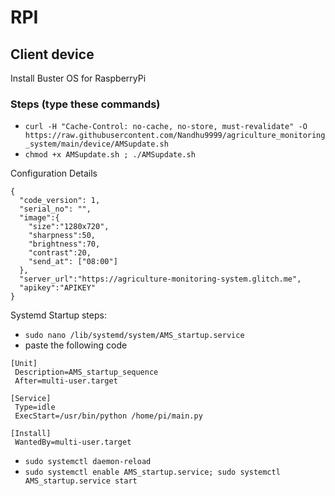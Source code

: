 # RPI
## Client device

Install Buster OS for RaspberryPi

### Steps (type these commands)
  - `curl -H "Cache-Control: no-cache, no-store, must-revalidate" -O https://raw.githubusercontent.com/Nandhu9999/agriculture_monitoring_system/main/device/AMSupdate.sh`
  - `chmod +x AMSupdate.sh ; ./AMSupdate.sh`
  
Configuration Details
```
{
  "code_version": 1,
  "serial_no": "",
  "image":{
    "size":"1280x720",
    "sharpness":50,
    "brightness":70,
    "contrast":20,
    "send_at": ["08:00"]
  },
  "server_url":"https://agriculture-monitoring-system.glitch.me",
  "apikey":"APIKEY"
}
```

Systemd Startup steps:
  - `sudo nano /lib/systemd/system/AMS_startup.service`
  - paste the following code
```
[Unit]
 Description=AMS_startup_sequence
 After=multi-user.target

[Service]
 Type=idle
 ExecStart=/usr/bin/python /home/pi/main.py

[Install]
 WantedBy=multi-user.target
```
  - `sudo systemctl daemon-reload`
  - `sudo systemctl enable AMS_startup.service; sudo systemctl AMS_startup.service start`
